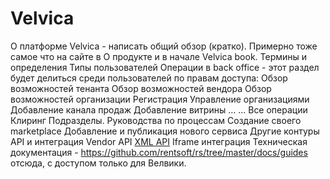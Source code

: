 <!-- TITLE: Home -->
<!-- SUBTITLE: A quick summary of Home -->

# Velvica
О платформе Velvica - написать общий обзор (кратко). Примерно тоже самое что на сайте в О продукте и в начале Velvica book.
Термины и определения
Типы пользователей
Операции в back office - этот раздел будет делиться среди пользователей по правам доступа:
Обзор возможностей тенанта
Обзор возможностей вендора
Обзор возможностей организации
Регистрация
Управление организациями
Добавление канала продаж
Добавление витрины
…
…
Все операции
Клиринг
Подразделы.
Руководства по процессам
Создание своего marketplace
Добавление и публикация нового сервиса
Другие контуры
API и интеграция
Vendor API
[XML API](api/xml-api)
Iframe интеграция
Техническая документация - https://github.com/rentsoft/rs/tree/master/docs/guides отсюда, с доступом только для Велвики.
